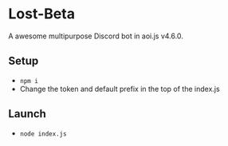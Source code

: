 # Lost-Beta
 A awesome multipurpose Discord bot in aoi.js v4.6.0.


## Setup
- `npm i`
- Change the token and default prefix in the top of the index.js

## Launch
- `node index.js`
